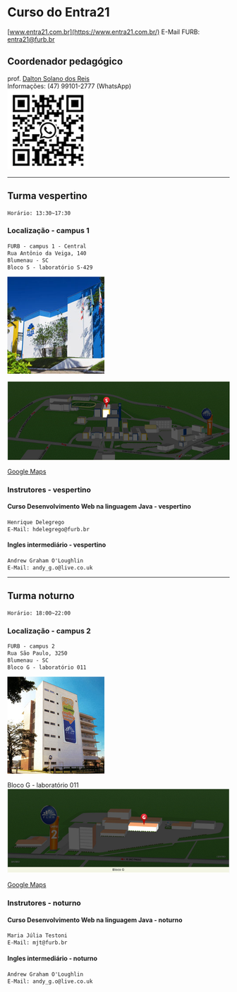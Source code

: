 # Curso do Entra21

[www.entra21.com.br](https://www.entra21.com.br/)
E-Mail FURB: <entra21@furb.br>  

## Coordenador pedagógico

prof. [Dalton Solano dos Reis](https://github.com/dalton-reis/dalton-reis "Dalton Solano dos Reis")  
Informações: (47) 99101-2777 (WhatsApp)  
![Dalton Reis WhatsApp](../../img_DaltonReisWhatsApp.png)

----

## Turma vespertino

    Horário: 13:30~17:30  

### Localização - campus 1

    FURB - campus 1 - Central  
    Rua Antônio da Veiga, 140  
    Blumenau - SC  
    Bloco S - laboratório S-429  

![FURB - Campus 1](furbCampus1_fachada.png)  

![Bloco S](furbCampus1_blocoS.png)  

  [Google Maps](https://www.google.com/maps/place/Funda%C3%A7%C3%A3o+Universidade+Regional+de+Blumenau+-+FURB/@-26.9057073,-49.0790221,17z/data=!3m1!4b1!4m6!3m5!1s0x94df1f2b4ebc711b:0xca47c4b02338db14!8m2!3d-26.9057073!4d-49.0790221!16s%2Fg%2F124spxss3?entry=ttu "Google Maps")  

### Instrutores - vespertino

#### Curso Desenvolvimento Web na linguagem Java - vespertino

    Henrique Delegrego
    E-Mail: hdelegrego@furb.br

#### Ingles intermediário - vespertino

    Andrew Graham O'Loughlin
    E-Mail: andy_g.o@live.co.uk

----

## Turma noturno

    Horário: 18:00~22:00  

### Localização - campus 2

    FURB - campus 2  
    Rua São Paulo, 3250  
    Blumenau - SC    
    Bloco G - laboratório 011  
    
![FURB - Campus 2](furbCampus2_fachada.png)  

  Bloco G - laboratório 011  
![Bloco G](furbCampus2_blocoG.png)  

  [Google Maps](https://www.google.com/maps?cid=1363094366434644461&_ga=2.147400183.1369559237.1542710343-1088331020.1542710343 "Google Maps")  

### Instrutores - noturno

#### Curso Desenvolvimento Web na linguagem Java - noturno

    Maria Júlia Testoni
    E-Mail: mjt@furb.br

#### Ingles intermediário - noturno

    Andrew Graham O'Loughlin
    E-Mail: andy_g.o@live.co.uk
